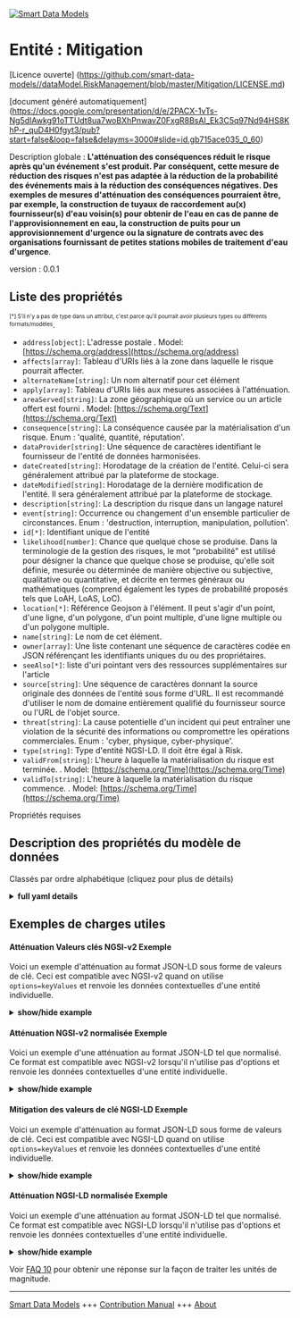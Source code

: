 <!-- 10-Header -->  
[![Smart Data Models](https://smartdatamodels.org/wp-content/uploads/2022/01/SmartDataModels_logo.png "Logo")](https://smartdatamodels.org)  
Entité : Mitigation  
===================<!-- /10-Header -->  
<!-- 15-License -->  
[Licence ouverte] (https://github.com/smart-data-models//dataModel.RiskManagement/blob/master/Mitigation/LICENSE.md)  
[document généré automatiquement] (https://docs.google.com/presentation/d/e/2PACX-1vTs-Ng5dIAwkg91oTTUdt8ua7woBXhPnwavZ0FxgR8BsAI_Ek3C5q97Nd94HS8KhP-r_quD4H0fgyt3/pub?start=false&loop=false&delayms=3000#slide=id.gb715ace035_0_60)  
<!-- /15-License -->  
<!-- 20-Description -->  
Description globale : **L'atténuation des conséquences réduit le risque après qu'un événement s'est produit. Par conséquent, cette mesure de réduction des risques n'est pas adaptée à la réduction de la probabilité des événements mais à la réduction des conséquences négatives. Des exemples de mesures d'atténuation des conséquences pourraient être, par exemple, la construction de tuyaux de raccordement au(x) fournisseur(s) d'eau voisin(s) pour obtenir de l'eau en cas de panne de l'approvisionnement en eau, la construction de puits pour un approvisionnement d'urgence ou la signature de contrats avec des organisations fournissant de petites stations mobiles de traitement d'eau d'urgence**.  
version : 0.0.1  
<!-- /20-Description -->  
<!-- 30-PropertiesList -->  

## Liste des propriétés  

<sup><sub>[*] S'il n'y a pas de type dans un attribut, c'est parce qu'il pourrait avoir plusieurs types ou différents formats/modèles</sub></sup>.  
- `address[object]`: L'adresse postale  . Model: [https://schema.org/address](https://schema.org/address)- `affects[array]`: Tableau d'URIs liés à la zone dans laquelle le risque pourrait affecter.  - `alternateName[string]`: Un nom alternatif pour cet élément  - `apply[array]`: Tableau d'URIs liés aux mesures associées à l'atténuation.  - `areaServed[string]`: La zone géographique où un service ou un article offert est fourni  . Model: [https://schema.org/Text](https://schema.org/Text)- `consequence[string]`: La conséquence causée par la matérialisation d'un risque. Enum : 'qualité, quantité, réputation'.  - `dataProvider[string]`: Une séquence de caractères identifiant le fournisseur de l'entité de données harmonisées.  - `dateCreated[string]`: Horodatage de la création de l'entité. Celui-ci sera généralement attribué par la plateforme de stockage.  - `dateModified[string]`: Horodatage de la dernière modification de l'entité. Il sera généralement attribué par la plateforme de stockage.  - `description[string]`: La description du risque dans un langage naturel  - `event[string]`: Occurrence ou changement d'un ensemble particulier de circonstances. Enum : 'destruction, interruption, manipulation, pollution'.  - `id[*]`: Identifiant unique de l'entité  - `likelihood[number]`: Chance que quelque chose se produise. Dans la terminologie de la gestion des risques, le mot "probabilité" est utilisé pour désigner la chance que quelque chose se produise, qu'elle soit définie, mesurée ou déterminée de manière objective ou subjective, qualitative ou quantitative, et décrite en termes généraux ou mathématiques (comprend également les types de probabilité proposés tels que LoAH, LoAS, LoC).  - `location[*]`: Référence Geojson à l'élément. Il peut s'agir d'un point, d'une ligne, d'un polygone, d'un point multiple, d'une ligne multiple ou d'un polygone multiple.  - `name[string]`: Le nom de cet élément.  - `owner[array]`: Une liste contenant une séquence de caractères codée en JSON référençant les identifiants uniques du ou des propriétaires.  - `seeAlso[*]`: liste d'uri pointant vers des ressources supplémentaires sur l'article  - `source[string]`: Une séquence de caractères donnant la source originale des données de l'entité sous forme d'URL. Il est recommandé d'utiliser le nom de domaine entièrement qualifié du fournisseur source ou l'URL de l'objet source.  - `threat[string]`: La cause potentielle d'un incident qui peut entraîner une violation de la sécurité des informations ou compromettre les opérations commerciales. Enum : 'cyber, physique, cyber-physique'.  - `type[string]`: Type d'entité NGSI-LD. Il doit être égal à Risk.  - `validFrom[string]`: L'heure à laquelle la matérialisation du risque est terminée.  . Model: [https://schema.org/Time](https://schema.org/Time)- `validTo[string]`: L'heure à laquelle la matérialisation du risque commence.  . Model: [https://schema.org/Time](https://schema.org/Time)<!-- /30-PropertiesList -->  
<!-- 35-RequiredProperties -->  
Propriétés requises  
<!-- /35-RequiredProperties -->  
<!-- 40-RequiredProperties -->  
<!-- /40-RequiredProperties -->  
<!-- 50-DataModelHeader -->  
## Description des propriétés du modèle de données  
Classés par ordre alphabétique (cliquez pour plus de détails)  
<!-- /50-DataModelHeader -->  
<!-- 60-ModelYaml -->  
<details><summary><strong>full yaml details</strong></summary>    
```yaml  
Mitigation:    
  description: 'The mitigation of consequences reduces the risk after an event has occurred. Therefore, this risk reduction measure is not suitable for the reduction of the likelihood of events but for the reduction of the negative consequences. Examples for consequence mitigation measures could be e.g. the construction of connection pipes to the neighbor water supplier(s) to get water from them in case of a breakdown of the own water supply, the construction of wells for an emergency supply or signing of contracts with organizations providing small mobile emergency water treatment plants.'    
  properties:    
    address:    
      description: 'The mailing address'    
      properties:    
        addressCountry:    
          description: 'Property. The country. For example, Spain. Model:''https://schema.org/addressCountry'''    
          type: string    
        addressLocality:    
          description: 'Property. The locality in which the street address is, and which is in the region. Model:''https://schema.org/addressLocality'''    
          type: string    
        addressRegion:    
          description: 'Property. The region in which the locality is, and which is in the country. Model:''https://schema.org/addressRegion'''    
          type: string    
        postOfficeBoxNumber:    
          description: 'Property. The post office box number for PO box addresses. For example, 03578. Model:''https://schema.org/postOfficeBoxNumber'''    
          type: string    
        postalCode:    
          description: 'Property. The postal code. For example, 24004. Model:''https://schema.org/https://schema.org/postalCode'''    
          type: string    
        streetAddress:    
          description: 'Property. The street address. Model:''https://schema.org/streetAddress'''    
          type: string    
      type: object    
      x-ngsi:    
        model: https://schema.org/address    
        type: Property    
    affects:    
      description: 'Array of URIs related to the area in which the risk could affect.'    
      items:    
        anyOf:    
          - description: 'Property. Identifier format of any NGSI entity'    
            maxLength: 256    
            minLength: 1    
            pattern: ^[\w\-\.\{\}\$\+\*\[\]`|~^@!,:\\]+$    
            type: string    
          - description: 'Property. Identifier format of any NGSI entity'    
            format: uri    
            type: string    
      type: array    
      x-ngsi:    
        type: Relationship    
    alternateName:    
      description: 'An alternative name for this item'    
      type: string    
      x-ngsi:    
        type: Property    
    apply:    
      description: 'Array of URIs related to Measures associated to the mitigation.'    
      items:    
        anyOf:    
          - description: 'Property. Identifier format of any NGSI entity'    
            maxLength: 256    
            minLength: 1    
            pattern: ^[\w\-\.\{\}\$\+\*\[\]`|~^@!,:\\]+$    
            type: string    
          - description: 'Property. Identifier format of any NGSI entity'    
            format: uri    
            type: string    
      type: array    
      x-ngsi:    
        type: Relationship    
    areaServed:    
      description: 'The geographic area where a service or offered item is provided'    
      type: string    
      x-ngsi:    
        model: https://schema.org/Text    
        type: Property    
    consequence:    
      description: 'The consequence caused by a risk materialization. Enum:''quality, quantity, reputation'''    
      enum:    
        - quality    
        - quantity    
        - reputation    
      type: string    
      x-ngsi:    
        type: Property    
    dataProvider:    
      description: 'A sequence of characters identifying the provider of the harmonised data entity.'    
      type: string    
      x-ngsi:    
        type: Property    
    dateCreated:    
      description: 'Entity creation timestamp. This will usually be allocated by the storage platform.'    
      format: date-time    
      type: string    
      x-ngsi:    
        type: Property    
    dateModified:    
      description: 'Timestamp of the last modification of the entity. This will usually be allocated by the storage platform.'    
      format: date-time    
      type: string    
      x-ngsi:    
        type: Property    
    description:    
      description: 'The risk description in a natural language'    
      type: string    
      x-ngsi:    
        type: Property    
    event:    
      description: 'Occurrence or change of a particular set of circumstances. Enum:''destruction, interruption, manipulation, pollution'''    
      enum:    
        - destruction    
        - interruption    
        - manipulation    
        - pollution    
      type: string    
      x-ngsi:    
        type: Property    
    id:    
      anyOf: &mitigation_-_properties_-_owner_-_items_-_anyof    
        - description: 'Property. Identifier format of any NGSI entity'    
          maxLength: 256    
          minLength: 1    
          pattern: ^[\w\-\.\{\}\$\+\*\[\]`|~^@!,:\\]+$    
          type: string    
        - description: 'Property. Identifier format of any NGSI entity'    
          format: uri    
          type: string    
      description: 'Unique identifier of the entity'    
      x-ngsi:    
        type: Property    
    likelihood:    
      description: 'Chance of something happening. In risk management terminology, the word ''likelihood'' is used to refer to the chance of something happening, whether defined, measured or determined objectively or subjectively, qualitatively or quantitatively, and described using general terms or mathematically (includes also the types of offered likelihood such as LoAH, LoAS, LoC)'    
      type: number    
      x-ngsi:    
        type: Property    
    location:    
      description: 'Geojson reference to the item. It can be Point, LineString, Polygon, MultiPoint, MultiLineString or MultiPolygon'    
      oneOf:    
        - description: 'GeoProperty. Geojson reference to the item. Point'    
          properties:    
            bbox:    
              items:    
                type: number    
              minItems: 4    
              type: array    
            coordinates:    
              items:    
                type: number    
              minItems: 2    
              type: array    
            type:    
              enum:    
                - Point    
              type: string    
          required:    
            - type    
            - coordinates    
          title: 'GeoJSON Point'    
          type: object    
        - description: 'GeoProperty. Geojson reference to the item. LineString'    
          properties:    
            bbox:    
              items:    
                type: number    
              minItems: 4    
              type: array    
            coordinates:    
              items:    
                items:    
                  type: number    
                minItems: 2    
                type: array    
              minItems: 2    
              type: array    
            type:    
              enum:    
                - LineString    
              type: string    
          required:    
            - type    
            - coordinates    
          title: 'GeoJSON LineString'    
          type: object    
        - description: 'GeoProperty. Geojson reference to the item. Polygon'    
          properties:    
            bbox:    
              items:    
                type: number    
              minItems: 4    
              type: array    
            coordinates:    
              items:    
                items:    
                  items:    
                    type: number    
                  minItems: 2    
                  type: array    
                minItems: 4    
                type: array    
              type: array    
            type:    
              enum:    
                - Polygon    
              type: string    
          required:    
            - type    
            - coordinates    
          title: 'GeoJSON Polygon'    
          type: object    
        - description: 'GeoProperty. Geojson reference to the item. MultiPoint'    
          properties:    
            bbox:    
              items:    
                type: number    
              minItems: 4    
              type: array    
            coordinates:    
              items:    
                items:    
                  type: number    
                minItems: 2    
                type: array    
              type: array    
            type:    
              enum:    
                - MultiPoint    
              type: string    
          required:    
            - type    
            - coordinates    
          title: 'GeoJSON MultiPoint'    
          type: object    
        - description: 'GeoProperty. Geojson reference to the item. MultiLineString'    
          properties:    
            bbox:    
              items:    
                type: number    
              minItems: 4    
              type: array    
            coordinates:    
              items:    
                items:    
                  items:    
                    type: number    
                  minItems: 2    
                  type: array    
                minItems: 2    
                type: array    
              type: array    
            type:    
              enum:    
                - MultiLineString    
              type: string    
          required:    
            - type    
            - coordinates    
          title: 'GeoJSON MultiLineString'    
          type: object    
        - description: 'GeoProperty. Geojson reference to the item. MultiLineString'    
          properties:    
            bbox:    
              items:    
                type: number    
              minItems: 4    
              type: array    
            coordinates:    
              items:    
                items:    
                  items:    
                    items:    
                      type: number    
                    minItems: 2    
                    type: array    
                  minItems: 4    
                  type: array    
                type: array    
              type: array    
            type:    
              enum:    
                - MultiPolygon    
              type: string    
          required:    
            - type    
            - coordinates    
          title: 'GeoJSON MultiPolygon'    
          type: object    
      x-ngsi:    
        type: GeoProperty    
    name:    
      description: 'The name of this item.'    
      type: string    
      x-ngsi:    
        type: Property    
    owner:    
      description: 'A List containing a JSON encoded sequence of characters referencing the unique Ids of the owner(s)'    
      items:    
        anyOf: *mitigation_-_properties_-_owner_-_items_-_anyof    
        description: 'Property. Unique identifier of the entity'    
      type: array    
      x-ngsi:    
        type: Property    
    seeAlso:    
      description: 'list of uri pointing to additional resources about the item'    
      oneOf:    
        - items:    
            format: uri    
            type: string    
          minItems: 1    
          type: array    
        - format: uri    
          type: string    
      x-ngsi:    
        type: Property    
    source:    
      description: 'A sequence of characters giving the original source of the entity data as a URL. Recommended to be the fully qualified domain name of the source provider, or the URL to the source object.'    
      type: string    
      x-ngsi:    
        type: Property    
    threat:    
      description: 'The potential cause of an incident that may result in a breach of information security or compromise business operations. Enum:''cyber, physical, cyber-physical'''    
      enum:    
        - cyber    
        - physical    
        - cyber-physical    
      type: string    
      x-ngsi:    
        type: Property    
    type:    
      description: 'NGSI-LD Entity Type. It must be equal to Risk.'    
      enum:    
        - Mitigation    
      type: string    
      x-ngsi:    
        type: Property    
    validFrom:    
      description: 'The time at which the risk materialization is finished.'    
      format: date-time    
      type: string    
      x-ngsi:    
        model: https://schema.org/Time    
        type: Property    
    validTo:    
      description: 'The time at which the risk materialization is started.'    
      format: date-time    
      type: string    
      x-ngsi:    
        model: https://schema.org/Time    
        type: Property    
  required: []    
  type: object    
  x-derived-from: ""    
  x-disclaimer: 'Redistribution and use in source and binary forms, with or without modification, are permitted  provided that the license conditions are met. Copyleft (c) 2021 Contributors to Smart Data Models Program'    
  x-license-url: https://github.com/smart-data-models/dataModel.RiskManagement/blob/master/Mitigation/LICENSE.md    
  x-model-schema: https://raw.githubusercontent.com/smart-data-models/dataModel.RiskAssessment/master/Mitigation/schema.json    
  x-model-tags: ""    
  x-version: 0.0.1    
```  
</details>    
<!-- /60-ModelYaml -->  
<!-- 70-MiddleNotes -->  
<!-- /70-MiddleNotes -->  
<!-- 80-Examples -->  
## Exemples de charges utiles  
#### Atténuation Valeurs clés NGSI-v2 Exemple  
Voici un exemple d'atténuation au format JSON-LD sous forme de valeurs de clé. Ceci est compatible avec NGSI-v2 quand on utilise `options=keyValues` et renvoie les données contextuelles d'une entité individuelle.  
<details><summary><strong>show/hide example</strong></summary>    
```json  
{  
  "id": "urn:ngsi-ld:Mitigation:01",  
  "type": "Mitigation",  
  "validFrom": "2021-02-18T12:00:00Z",  
  "validTo": "2021-02-18T12:00:00Z",  
  "location": {  
    "type": "Polygon",  
    "coordinates": [  
      [  
        [  
          23.6627,  
          41.88768  
        ],  
        [  
          25.85598,  
          43.38622  
        ],  
        [  
          23.4899,  
          43.78691  
        ],  
        [  
          22.35609,  
          42.28869  
        ],  
        [  
          23.6627,  
          41.88769  
        ]  
      ]  
    ]  
  },  
  "threat": "physical",  
  "consequence": "reputation",  
  "description": "Mitigation01 Corresponds to reboot the pump",  
  "event": "interruption",  
  "likelihood": 0.5,  
  "affects": [  
    "urn:ngsi-ld:ServiceGISData:01"  
  ],  
  "apply": [  
    "urn:ngsi-ld:Measure:01"  
  ]  
}  
```  
</details>  
#### Atténuation NGSI-v2 normalisée Exemple  
Voici un exemple d'une atténuation au format JSON-LD tel que normalisé. Ce format est compatible avec NGSI-v2 lorsqu'il n'utilise pas d'options et renvoie les données contextuelles d'une entité individuelle.  
<details><summary><strong>show/hide example</strong></summary>    
```json  
{  
  "id": "urn:ngsi-ld:Mitigation:01",  
  "type": "Mitigation",  
  "validFrom": {  
    "type": "DateTime",  
    "value": "2021-02-18T12:00:00Z"  
  },  
  "validTo": {  
    "type": "DateTime",  
    "value": "2021-02-18T12:00:00Z"  
  },  
  "location": {  
    "type": "geo:json",  
    "value": {  
      "type": "Polygon",  
      "coordinates": [  
        [  
          [  
            23.6627,  
            41.88768  
          ],  
          [  
            25.85598,  
            43.38622  
          ],  
          [  
            23.4899,  
            43.78691  
          ],  
          [  
            22.35609,  
            42.28869  
          ],  
          [  
            23.6627,  
            41.88769  
          ]  
        ]  
      ]  
    }  
  },  
  "threat": {  
    "type": "Text",  
    "value": "physical"  
  },  
  "consequence": {  
    "type": "Text",  
    "value": "Reputation"  
  },  
  "description": {  
    "type": "Text",  
    "value": "Mitigation01 Corresponds to reboot the pump"  
  },  
  "event": {  
    "type": "Array",  
    "value": "Interruption"  
  },  
  "likelihood": {  
    "type": "Property",  
    "value": 0.5  
  },  
  "affects": {  
    "type": "Relationship",  
    "value": [  
      "urn:ngsi-ld:ServiceGISData:01"  
    ]  
  },  
  "apply": {  
    "type": "Relationship",  
    "value": [  
      "urn:ngsi-ld:Measure:01"  
    ]  
  }  
}  
```  
</details>  
#### Mitigation des valeurs de clé NGSI-LD Exemple  
Voici un exemple d'atténuation au format JSON-LD sous forme de valeurs de clé. Ceci est compatible avec NGSI-LD quand on utilise `options=keyValues` et renvoie les données contextuelles d'une entité individuelle.  
<details><summary><strong>show/hide example</strong></summary>    
```json  
{  
    "id": "urn:ngsi-ld:Mitigation:01",  
    "type": "Mitigation",  
    "affects": [  
        "urn:ngsi-ld:ServiceGISData:01"  
    ],  
    "apply": [  
        "urn:ngsi-ld:Measure:01"  
    ],  
    "consequence": "reputation",  
    "description": "Mitigation01 Corresponds to reboot the pump",  
    "event": "interruption",  
    "likelihood": 0.5,  
    "location": {  
        "type": "Polygon",  
        "coordinates": [  
            [  
                [  
                    23.6627,  
                    41.88768  
                ],  
                [  
                    25.85598,  
                    43.38622  
                ],  
                [  
                    23.4899,  
                    43.78691  
                ],  
                [  
                    22.35609,  
                    42.28869  
                ],  
                [  
                    23.6627,  
                    41.88769  
                ]  
            ]  
        ]  
    },  
    "threat": "physical",  
    "validFrom": "2021-02-18T12:00:00Z",  
    "validTo": "2021-02-18T12:00:00Z",  
    "@context": [  
        "https://raw.githubusercontent.com/smart-data-models/dataModel.RiskManagement/master/context.jsonld"  
    ]  
}  
```  
</details>  
#### Atténuation NGSI-LD normalisée Exemple  
Voici un exemple d'une atténuation au format JSON-LD tel que normalisé. Ce format est compatible avec NGSI-LD lorsqu'il n'utilise pas d'options et renvoie les données contextuelles d'une entité individuelle.  
<details><summary><strong>show/hide example</strong></summary>    
```json  
{  
    "id": "urn:ngsi-ld:Mitigation:01",  
    "type": "Mitigation",  
    "affects": {  
        "type": "Relationship",  
        "value": "urn:ngsi-ld:ServiceGISData:01"  
    },  
    "apply": {  
        "type": "Relationship",  
        "value": "urn:ngsi-ld:Measure:01"  
    },  
    "consequence": {  
        "type": "Property",  
        "value": "reputation"  
    },  
    "description": {  
        "type": "Property",  
        "value": "Mitigation01 Corresponds to reboot the pump"  
    },  
    "event": {  
        "type": "Property",  
        "value": "interruption"  
    },  
    "likelihood": {  
        "type": "Property",  
        "value": 0.5  
    },  
    "location": {  
        "type": "GeoProperty",  
        "value": {  
            "type": "Polygon",  
            "coordinates": [  
                [  
                    [  
                        23.6627,  
                        41.88768  
                    ],  
                    [  
                        25.85598,  
                        43.38622  
                    ],  
                    [  
                        23.4899,  
                        43.78691  
                    ],  
                    [  
                        22.35609,  
                        42.28869  
                    ],  
                    [  
                        23.6627,  
                        41.88769  
                    ]  
                ]  
            ]  
        }  
    },  
    "threat": {  
        "type": "Property",  
        "value": "physical"  
    },  
    "validFrom": {  
        "type": "Property",  
        "value": {  
            "@type": "DateTime",  
            "@value": "2021-02-18T12:00:00Z"  
        }  
    },  
    "validTo": {  
        "type": "Property",  
        "value": {  
            "@type": "DateTime",  
            "@value": "2021-02-18T12:00:00Z"  
        }  
    },  
    "@context": [  
        "https://raw.githubusercontent.com/smart-data-models/dataModel.RiskManagement/master/context.jsonld"  
    ]  
}  
```  
</details><!-- /80-Examples -->  
<!-- 90-FooterNotes -->  
<!-- /90-FooterNotes -->  
<!-- 95-Units -->  
Voir [FAQ 10](https://smartdatamodels.org/index.php/faqs/) pour obtenir une réponse sur la façon de traiter les unités de magnitude.  
<!-- /95-Units -->  
<!-- 97-LastFooter -->  
---  
[Smart Data Models](https://smartdatamodels.org) +++ [Contribution Manual](https://bit.ly/contribution_manual) +++ [About](https://bit.ly/Introduction_SDM)<!-- /97-LastFooter -->  

